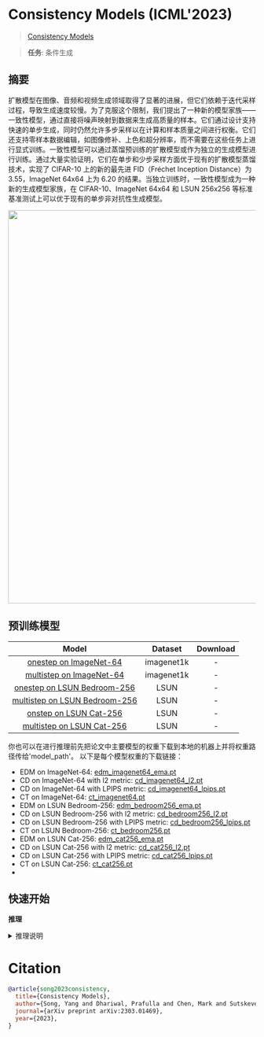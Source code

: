 # Consistency Models (ICML'2023)

> [Consistency Models](https://arxiv.org/abs/2303.01469)

> **任务**: 条件生成

<!-- [ALGORITHM] -->

## 摘要

<!-- [ABSTRACT] -->

扩散模型在图像、音频和视频生成领域取得了显著的进展，但它们依赖于迭代采样过程，导致生成速度较慢。为了克服这个限制，我们提出了一种新的模型家族——一致性模型，通过直接将噪声映射到数据来生成高质量的样本。它们通过设计支持快速的单步生成，同时仍然允许多步采样以在计算和样本质量之间进行权衡。它们还支持零样本数据编辑，如图像修补、上色和超分辨率，而不需要在这些任务上进行显式训练。一致性模型可以通过蒸馏预训练的扩散模型或作为独立的生成模型进行训练。通过大量实验证明，它们在单步和少步采样方面优于现有的扩散模型蒸馏技术，实现了 CIFAR-10 上的新的最先进 FID（Fréchet Inception Distance）为 3.55，ImageNet 64x64 上为 6.20 的结果。当独立训练时，一致性模型成为一种新的生成模型家族，在 CIFAR-10、ImageNet 64x64 和 LSUN 256x256 等标准基准测试上可以优于现有的单步非对抗性生成模型。

<div align="center">
<img src="https://github.com/xiaomile/mmagic/assets/14927720/1586f0c0-8def-4339-b898-470333a26125" width=800>
</div>

## 预训练模型

|                                             Model                                             |  Dataset   | Download |
| :-------------------------------------------------------------------------------------------: | :--------: | :------: |
|       [onestep on ImageNet-64](./consistency_models_8xb256-imagenet1k-onestep-64x64.py)       | imagenet1k |    -     |
|     [multistep on ImageNet-64](./consistency_models_8xb256-imagenet1k-multistep-64x64.py)     | imagenet1k |    -     |
|   [onestep on LSUN Bedroom-256](./consistency_models_8xb32-LSUN-bedroom-onestep-256x256.py)   |    LSUN    |    -     |
| [multistep on LSUN Bedroom-256](./consistency_models_8xb32-LSUN-bedroom-multistep-256x256.py) |    LSUN    |    -     |
|       [onstep on LSUN Cat-256](./consistency_models_8xb32-LSUN-cat-onestep-256x256.py)        |    LSUN    |    -     |
|     [multistep on LSUN Cat-256](./consistency_models_8xb32-LSUN-cat-multistep-256x256.py)     |    LSUN    |    -     |

你也可以在进行推理前先把论文中主要模型的权重下载到本地的机器上并将权重路径传给'model_path'。
以下是每个模型权重的下载链接：

- EDM on ImageNet-64: [edm_imagenet64_ema.pt](https://openaipublic.blob.core.windows.net/consistency/edm_imagenet64_ema.pt)
- CD on ImageNet-64 with l2 metric: [cd_imagenet64_l2.pt](https://openaipublic.blob.core.windows.net/consistency/cd_imagenet64_l2.pt)
- CD on ImageNet-64 with LPIPS metric: [cd_imagenet64_lpips.pt](https://openaipublic.blob.core.windows.net/consistency/cd_imagenet64_lpips.pt)
- CT on ImageNet-64: [ct_imagenet64.pt](https://openaipublic.blob.core.windows.net/consistency/ct_imagenet64.pt)
- EDM on LSUN Bedroom-256: [edm_bedroom256_ema.pt](https://openaipublic.blob.core.windows.net/consistency/edm_bedroom256_ema.pt)
- CD on LSUN Bedroom-256 with l2 metric: [cd_bedroom256_l2.pt](https://openaipublic.blob.core.windows.net/consistency/cd_bedroom256_l2.pt)
- CD on LSUN Bedroom-256 with LPIPS metric: [cd_bedroom256_lpips.pt](https://openaipublic.blob.core.windows.net/consistency/cd_bedroom256_lpips.pt)
- CT on LSUN Bedroom-256: [ct_bedroom256.pt](https://openaipublic.blob.core.windows.net/consistency/ct_bedroom256.pt)
- EDM on LSUN Cat-256: [edm_cat256_ema.pt](https://openaipublic.blob.core.windows.net/consistency/edm_cat256_ema.pt)
- CD on LSUN Cat-256 with l2 metric: [cd_cat256_l2.pt](https://openaipublic.blob.core.windows.net/consistency/cd_cat256_l2.pt)
- CD on LSUN Cat-256 with LPIPS metric: [cd_cat256_lpips.pt](https://openaipublic.blob.core.windows.net/consistency/cd_cat256_lpips.pt)
- CT on LSUN Cat-256: [ct_cat256.pt](https://openaipublic.blob.core.windows.net/consistency/ct_cat256.pt)
-

## 快速开始

**推理**

<details>
<summary>推理说明</summary>

您可以使用以下命令来使用该模型进行推理：

```shell
# onestep
python demo\mmagic_inference_demo.py \
    --model-name consistency_models \
    --model-config configs/consistency_models/consistency_models_8xb256-imagenet1k-onestep-64x64.py \
    --result-out-dir demo_consistency_model.jpg

# multistep
python demo\mmagic_inference_demo.py \
    --model-name consistency_models \
    --model-config configs/consistency_models/consistency_models_8xb256-imagenet1k-multistep-64x64.py \
    --result-out-dir demo_consistency_model.jpg
```

</details>

# Citation

```bibtex
@article{song2023consistency,
  title={Consistency Models},
  author={Song, Yang and Dhariwal, Prafulla and Chen, Mark and Sutskever, Ilya},
  journal={arXiv preprint arXiv:2303.01469},
  year={2023},
}
```
